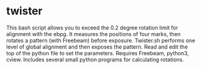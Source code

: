 # twister
This bash script allows you to exceed the 0.2 degree rotation limit for alignment with the ebpg. It measures the positions of four marks, then rotates a pattern (with Freebeam) before exposure.
Twister.sh performs one level of global alignment and then exposes the pattern. Read and edit the top of the python file to set the parameters. Requires Freebeam, python3, cview. 
Includes several small python programs for calculating rotations.
